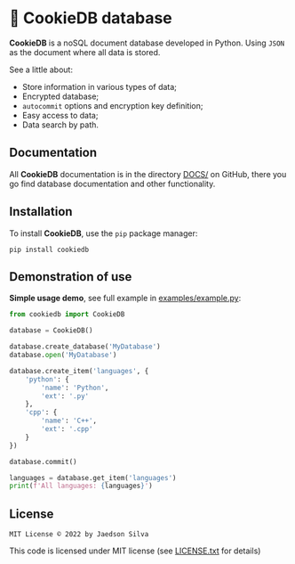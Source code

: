 # 🍪 CookieDB database

**CookieDB** is a noSQL document database developed in Python.
Using `JSON` as the document where all data is stored.

See a little about:

- Store information in various types of data;
- Encrypted database;
- `autocommit` options and encryption key definition;
- Easy access to data;
- Data search by path.

## Documentation

All **CookieDB** documentation is in the directory
[DOCS/](https://github.com/jaedsonpys/cookiedb/tree/master/DOCS) on GitHub,
there you go find database documentation and other functionality.

## Installation

To install **CookieDB**, use the `pip` package manager:

```
pip install cookiedb
```

## Demonstration of use

**Simple usage demo**, see full example in
[examples/example.py](https://github.com/jaedsonpys/cookiedb/blob/master/examples/example.py):

```python
from cookiedb import CookieDB

database = CookieDB()

database.create_database('MyDatabase')
database.open('MyDatabase')

database.create_item('languages', {
    'python': {
        'name': 'Python',
        'ext': '.py'
    },
    'cpp': {
        'name': 'C++',
        'ext': '.cpp'
    }
})

database.commit()

languages = database.get_item('languages')
print(f'All languages: {languages}')
```

## License

```
MIT License © 2022 by Jaedson Silva
```

This code is licensed under MIT license (see [LICENSE.txt](https://github.com/jaedsonpys/cookiedb/blob/master/LICENSE)
for details)